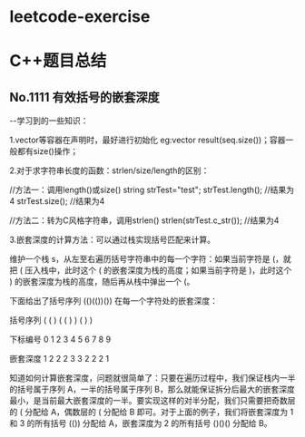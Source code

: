 # leetcode-exercise
# C++题目总结
## No.1111 有效括号的嵌套深度
--学习到的一些知识：

1.vector<int>等容器在声明时，最好进行初始化 eg:vector<int> result(seq.size())；容器一般都有size()操作；
  
2.对于求字符串长度的函数：strlen/size/length的区别：

//方法一：调用length()或size()
string strTest="test";
strTest.length();			//结果为4
strTest.size();				//结果为4

//方法二：转为C风格字符串，调用strlen()
strlen(strTest.c_str());	//结果为4

3.嵌套深度的计算方法：可以通过栈实现括号匹配来计算。

维护一个栈 s，从左至右遍历括号字符串中的每一个字符：如果当前字符是 (，就把 ( 压入栈中，此时这个 ( 的嵌套深度为栈的高度；如果当前字符是 )，此时这个 ) 的嵌套深度为栈的高度，随后再从栈中弹出一个 (。

下面给出了括号序列 (()(())()) 在每一个字符处的嵌套深度：

括号序列   ( ( ) ( ( ) ) ( ) )

下标编号   0 1 2 3 4 5 6 7 8 9

嵌套深度   1 2 2 2 3 3 2 2 2 1 

知道如何计算嵌套深度，问题就很简单了：只要在遍历过程中，我们保证栈内一半的括号属于序列 A，一半的括号属于序列 B，那么就能保证拆分后最大的嵌套深度最小，是当前最大嵌套深度的一半。要实现这样的对半分配，我们只需要把奇数层的 ( 分配给 A，偶数层的 ( 分配给 B 即可。对于上面的例子，我们将嵌套深度为 1 和 3 的所有括号 (()) 分配给 A，嵌套深度为 2 的所有括号 ()()() 分配给 B。
